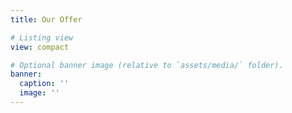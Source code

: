 ```yaml
---
title: Our Offer

# Listing view
view: compact

# Optional banner image (relative to `assets/media/` folder).
banner:
  caption: ''
  image: ''
---
```

